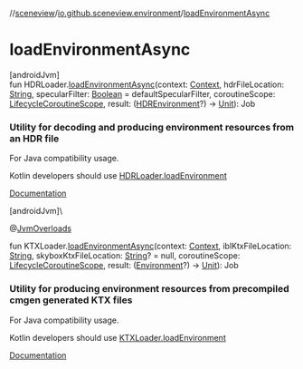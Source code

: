 //[sceneview](../../index.md)/[io.github.sceneview.environment](index.md)/[loadEnvironmentAsync](load-environment-async.md)

# loadEnvironmentAsync

[androidJvm]\
fun HDRLoader.[loadEnvironmentAsync](load-environment-async.md)(context: [Context](https://developer.android.com/reference/kotlin/android/content/Context.html), hdrFileLocation: [String](https://kotlinlang.org/api/latest/jvm/stdlib/kotlin/-string/index.html), specularFilter: [Boolean](https://kotlinlang.org/api/latest/jvm/stdlib/kotlin/-boolean/index.html) = defaultSpecularFilter, coroutineScope: [LifecycleCoroutineScope](https://developer.android.com/reference/kotlin/androidx/lifecycle/LifecycleCoroutineScope.html), result: ([HDREnvironment](-h-d-r-environment/index.md)?) -&gt; [Unit](https://kotlinlang.org/api/latest/jvm/stdlib/kotlin/-unit/index.html)): Job

###  Utility for decoding and producing environment resources from an HDR file

For Java compatibility usage.

Kotlin developers should use [HDRLoader.loadEnvironment](load-environment.md)

[Documentation](load-environment.md)

[androidJvm]\

@[JvmOverloads](https://kotlinlang.org/api/latest/jvm/stdlib/kotlin.jvm/-jvm-overloads/index.html)

fun KTXLoader.[loadEnvironmentAsync](load-environment-async.md)(context: [Context](https://developer.android.com/reference/kotlin/android/content/Context.html), iblKtxFileLocation: [String](https://kotlinlang.org/api/latest/jvm/stdlib/kotlin/-string/index.html), skyboxKtxFileLocation: [String](https://kotlinlang.org/api/latest/jvm/stdlib/kotlin/-string/index.html)? = null, coroutineScope: [LifecycleCoroutineScope](https://developer.android.com/reference/kotlin/androidx/lifecycle/LifecycleCoroutineScope.html), result: ([Environment](-environment/index.md)?) -&gt; [Unit](https://kotlinlang.org/api/latest/jvm/stdlib/kotlin/-unit/index.html)): Job

###  Utility for producing environment resources from precompiled cmgen generated KTX files

For Java compatibility usage.

Kotlin developers should use [KTXLoader.loadEnvironment](load-environment.md)

[Documentation](load-environment.md)
